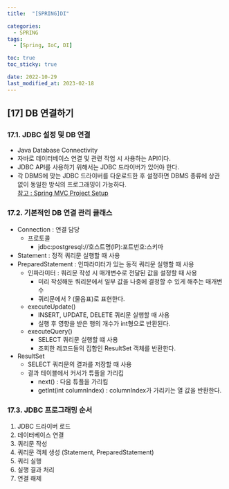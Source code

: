```yaml
---
title:  "[SPRING]DI"

categories:
  - SPRING
tags:
  - [Spring, IoC, DI]

toc: true
toc_sticky: true

date: 2022-10-29
last_modified_at: 2023-02-18
---
```

[17] DB 연결하기
---
### 17.1.  JDBC 설정 및 DB 연결
- Java Database Connectivity
- 자바로 데이터베이스 연결 및 관련 작업 시 사용하는 API이다.
- JDBC API를 사용하기 위해서는 JDBC 드라이버가 있어야 한다.
- 각 DBMS에 맞는 JDBC 드라이버를 다운로드한 후 설정하면 DBMS 종류에 상관없이 동일한 방식의 프로그래밍이 가능하다.<br>
[참고 : Spring MVC Project Setup]()
        

### 17.2. 기본적인 DB 연결 관리 클래스
- Connection : 연결 담당
  - 프로토콜
    - jdbc:postgresql://호스트명(IP):포트번호:스키마
- Statement : 정적 쿼리문 실행할 때 사용
- PreparedStatement : 인파라미터가 있는 동적 쿼리문 실행할 때 사용
  - 인파라미터 : 쿼리문 작성 시 매개변수로 전달된 값을 설정할 때 사용
    - 미리 작성해둔 쿼리문에서 일부 값을 나중에 결정할 수 있게 해주는 매개변수
    - 쿼리문에서 ? (물음표)로 표현한다.
  - executeUpdate()
    - INSERT, UPDATE, DELETE 쿼리문 실행할 때 사용
    - 실행 후 영향을 받은 행의 개수가 int형으로 반환된다.
  - executeQuery()
    - SELECT 쿼리문 실행할 떄 사용
    - 조회한 레코드들의 집합인 ResultSet 객체를 반환한다.
- ResultSet
  - SELECT 쿼리문의 결과를 저장할 때 사용
  - 결과 테이블에서 커서가 튜플을 가리킴
    - next() : 다음 튜플을 가리킴
    - getInt(int columnIndex) : columnIndex가 가리키는 열 값을 반환한다.

### 17.3. JDBC 프로그래밍 순서
1) JDBC 드라이버 로드
2) 데이터베이스 연결
3) 쿼리문 작성
4) 쿼리문 객체 생성 (Statement, PreparedStatement)
5) 쿼리 실행
6) 실행 결과 처리
7) 연결 해제